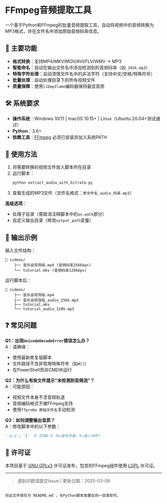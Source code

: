 
# FFmpeg音频提取工具

一个基于Python和FFmpeg的批量音频提取工具，自动将视频中的音频转换为MP3格式，并在文件名中添加原始音频码率信息。

## 🚀 主要功能

- **格式转换**：支持MP4/MKV/MOV/AVI/FLV/WMV → MP3
- **智能命名**：自动在输出文件名中添加检测到的音频码率（如`_192k.mp3`）
- **特殊字符处理**：自动清理文件名中的非法字符（支持中文/空格/特殊符号）
- **批量处理**：自动处理目录下的所有视频文件
- **质量保障**：使用`libmp3lame`编码器保持最佳音质

## 🛠️ 系统要求

- **操作系统**：Windows 10/11 | macOS 10.15+ | Linux（Ubuntu 20.04+测试通过）
- **Python**：3.6+
- **依赖工具**：[FFmpeg](https://ffmpeg.org/) 必须已安装并加入系统PATH


## 🎯 使用方法

1. 将需要转换的视频文件放入脚本所在目录
2. 运行脚本：
   ```bash
   python extract_audio_with_bitrate.py
   ```
3. 查看生成的MP3文件（文件名格式：`原文件名_audio_码率.mp3`）

**高级选项**：
- 处理子目录（需取消注释脚本中的`os.walk`部分）
- 自定义输出目录（修改`output_path`变量）

## 📝 输出示例

输入文件结构：
```
📁 videos/
    ├── 音乐会现场版.mp4 (音频码率256kbps)
    └── tutorial.mkv (音频码率128kbps)
```

运行脚本后：
```
📁 videos/
    ├── 音乐会现场版.mp4
    ├── 音乐会现场版_audio_256k.mp3
    ├── tutorial.mkv
    └── tutorial_audio_128k.mp3
```

## ❓ 常见问题

**Q1：出现`UnicodeDecodeError`错误怎么办？**  
A：请确保：
- 使用最新修复版脚本
- 文件路径不含非常用特殊符号（如`#[]`）
- 在PowerShell而非CMD中运行

**Q2：为什么有些文件提示"未检测到音频流"？**  
A：可能原因：
- 视频文件本身不含音频轨道
- 音频编码格式不被FFmpeg支持
- 使用`ffprobe 原始文件名`手动检测

**Q3：如何调整输出音质？**  
A：修改脚本中的以下参数：
```python
'-q:a', '2'  # 范围0-9（0=最佳质量，9=最小体积）
```

## 📜 许可证

本项目基于 [GNU GPLv3](LICENSE) 许可证发布，包含的FFmpeg组件使用 [LGPL](https://www.gnu.org/licenses/lgpl-3.0.html) 许可证。

---

> 遇到问题请提交Issue | 更新日期：2025-03-08
``` 

将此文件保存为`README.md`，与Python脚本放置在同一目录即可。
